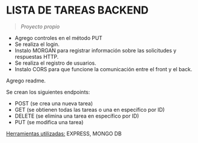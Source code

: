 # LISTA DE TAREAS BACKEND

> *Proyecto propio*


- Agrego controles en el método PUT 
- Se realiza el login.
- Instalo MORGAN para registrar información sobre las solicitudes y respuestas HTTP.
- Se realiza el registro de usuarios.
- Instalo CORS para que funcione la comunicación entre el front y el back.

Agrego readme.

Se crean los siguientes endpoints:
- POST (se crea una nueva tarea)
- GET (se obtienen todas las tareas o una en específico por ID)
- DELETE (se elimina una tarea en específico por ID)
- PUT (se modifica una tarea)

<ins>Herramientas utilizadas:</ins> EXPRESS, MONGO DB